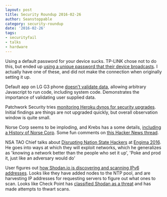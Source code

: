 ```yaml
---
layout: post
title: Security Roundup 2016-02-26
author: Seanstoppable
category: security-roundup
date: '2016-02-26'
tags:
- securityfail
- talks
- hardware
---
```


Using a default password for your device sucks. TP-LINK chose not to do this, 
but ended up [using a unique password that their device 
broadcasts](http://hackaday.com/2016/01/27/tp-links-wifi-defaults-to-worst-unique-passwords-ever/). 
I actually have one of these, and did not make the connection when originally 
setting it up.

Default app on LG G3 phone [doesn't validate 
data](https://threatpost.com/data-theft-hole-identified-in-lg-g3-smartphones/116079/), 
allowing arbitrary Javascript to run code, including system code. Demonstrates 
the importance of validating user supplied data.

Patchwork Security tries [monitoring Heroku dynos for security 
upgrades](https://patchworksecurity.com/blog/). Initial findings are things are 
not upgraded quickly, but overall observation window is quite small.

Norse Corp seems to be imploding, and Krebs has a some details, [including a 
History of Norse Corp](http://krebsonsecurity.com/2016/01/sources-security-firm-norse-corp-imploding/). 
Some fun comments on [this Hacker News thread](https://news.ycombinator.com/item?id=11002616).

NSA TAO Chief talks about [Disrupting Nation State 
Hackers](https://www.youtube.com/watch?v=bDJb8WOJYdA) at 
[Engima 2016](https://www.usenix.org/conference/enigma2016). He goes into ways 
at which they will exploit networks, which he generalizes as 'knowing a network 
better than the people who set it up', 'Poke and prod it, just like an adversary 
would do'

User figures out [how Shodan.io is discovering and scanning IPv6 
addresses](http://netpatterns.blogspot.de/2016/01/the-rising-sophistication-of-network.html).
Looks like they have added nodes to the NTP pool, and are harvesting IP 
addresses for requesting servers to figure out what ones to scan. Looks like 
Check Point has [classified Shodan as a 
threat](http://blog.checkpoint.com/2016/01/04/check-point-threat-alert-shodan/) 
and has made attempts to thwart scans.
